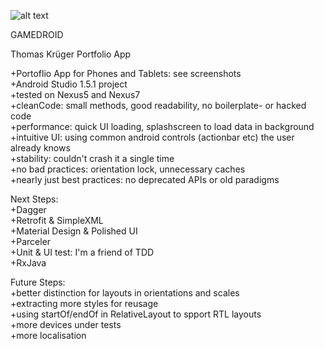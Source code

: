 ![alt text](https://cloud.githubusercontent.com/assets/1702217/12684491/91f43e00-c6bf-11e5-9273-b64cad4c6b9c.png)

GAMEDROID

Thomas Krüger Portfolio App

+Portoflio App for Phones and Tablets: see screenshots<br />
+Android Studio 1.5.1 project<br />
+tested on Nexus5 and Nexus7<br />
+cleanCode: small methods, good readability, no boilerplate- or hacked code<br />
+performance: quick UI loading, splashscreen to load data in background<br />
+intuitive UI: using common android controls (actionbar etc) the user already knows<br />
+stability: couldn't crash it a single time<br />
+no bad practices: orientation lock, unnecessary caches<br />
+nearly just best practices: no deprecated APIs or old paradigms<br />

Next Steps:<br />
+Dagger<br />
+Retrofit & SimpleXML<br />
+Material Design & Polished UI<br />
+Parceler<br />
+Unit & UI test: I'm a friend of TDD<br />
+RxJava<br />


Future Steps:<br />
+better distinction for layouts in orientations and scales<br />
+extracting more styles for reusage<br />
+using startOf/endOf in RelativeLayout to spport RTL layouts<br />
+more devices under tests<br />
+more localisation<br />
